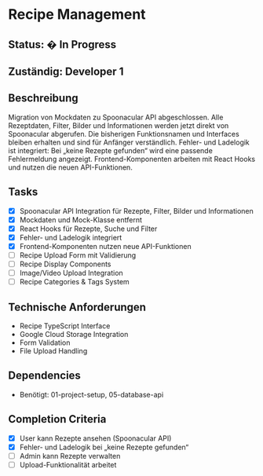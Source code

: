# Recipe Management

## Status: � In Progress

## Zuständig: Developer 1

## Beschreibung
Migration von Mockdaten zu Spoonacular API abgeschlossen. Alle Rezeptdaten, Filter, Bilder und Informationen werden jetzt direkt von Spoonacular abgerufen. Die bisherigen Funktionsnamen und Interfaces bleiben erhalten und sind für Anfänger verständlich. Fehler- und Ladelogik ist integriert: Bei „keine Rezepte gefunden“ wird eine passende Fehlermeldung angezeigt. Frontend-Komponenten arbeiten mit React Hooks und nutzen die neuen API-Funktionen.

## Tasks
- [x] Spoonacular API Integration für Rezepte, Filter, Bilder und Informationen
- [x] Mockdaten und Mock-Klasse entfernt
- [x] React Hooks für Rezepte, Suche und Filter
- [x] Fehler- und Ladelogik integriert
- [x] Frontend-Komponenten nutzen neue API-Funktionen
- [ ] Recipe Upload Form mit Validierung
- [ ] Recipe Display Components
- [ ] Image/Video Upload Integration
- [ ] Recipe Categories & Tags System

## Technische Anforderungen
- Recipe TypeScript Interface
- Google Cloud Storage Integration
- Form Validation
- File Upload Handling

## Dependencies
- Benötigt: 01-project-setup, 05-database-api

## Completion Criteria
- [x] User kann Rezepte ansehen (Spoonacular API)
- [x] Fehler- und Ladelogik bei „keine Rezepte gefunden“
- [ ] Admin kann Rezepte verwalten
- [ ] Upload-Funktionalität arbeitet
